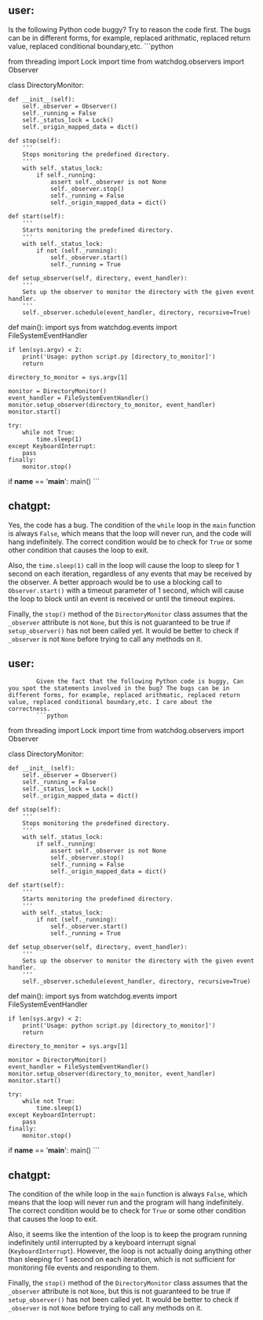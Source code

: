 

## user: 

Is the following Python code buggy? Try to reason the code first. The bugs can be in different forms, for example, replaced arithmatic, replaced return value, replaced conditional boundary,etc.
            ```python
            










from threading import Lock
import time
from watchdog.observers import Observer

class DirectoryMonitor:
    
    def __init__(self):
        self._observer = Observer()
        self._running = False
        self._status_lock = Lock()
        self._origin_mapped_data = dict()
    
    def stop(self):
        '''
        Stops monitoring the predefined directory.
        '''
        with self._status_lock:
            if self._running:
                assert self._observer is not None
                self._observer.stop()
                self._running = False
                self._origin_mapped_data = dict()
    
    def start(self):
        '''
        Starts monitoring the predefined directory.
        '''
        with self._status_lock:
            if not (self._running):
                self._observer.start()
                self._running = True
    
    def setup_observer(self, directory, event_handler):
        '''
        Sets up the observer to monitor the directory with the given event handler.
        '''
        self._observer.schedule(event_handler, directory, recursive=True)

def main():
    import sys
    from watchdog.events import FileSystemEventHandler
    
    if len(sys.argv) < 2:
        print('Usage: python script.py [directory_to_monitor]')
        return
    
    directory_to_monitor = sys.argv[1]
    
    monitor = DirectoryMonitor()
    event_handler = FileSystemEventHandler()
    monitor.setup_observer(directory_to_monitor, event_handler)
    monitor.start()
    
    try:
        while not True:
            time.sleep(1)
    except KeyboardInterrupt:
        pass
    finally:
        monitor.stop()

if __name__ == '__main__':
    main()
            ```
            

## chatgpt: 

Yes, the code has a bug. The condition of the `while` loop in the `main` function is always `False`, which means that the loop will never run, and the code will hang indefinitely. The correct condition would be to check for `True` or some other condition that causes the loop to exit.

Also, the `time.sleep(1)` call in the loop will cause the loop to sleep for 1 second on each iteration, regardless of any events that may be received by the observer. A better approach would be to use a blocking call to `Observer.start()` with a timeout parameter of 1 second, which will cause the loop to block until an event is received or until the timeout expires.

Finally, the `stop()` method of the `DirectoryMonitor` class assumes that the `_observer` attribute is not `None`, but this is not guaranteed to be true if `setup_observer()` has not been called yet. It would be better to check if `_observer` is not `None` before trying to call any methods on it.

## user: 


            Given the fact that the following Python code is buggy, Can you spot the statements involved in the bug? The bugs can be in different forms, for example, replaced arithmatic, replaced return value, replaced conditional boundary,etc. I care about the correctness.
            ```python
            










from threading import Lock
import time
from watchdog.observers import Observer

class DirectoryMonitor:
    
    def __init__(self):
        self._observer = Observer()
        self._running = False
        self._status_lock = Lock()
        self._origin_mapped_data = dict()
    
    def stop(self):
        '''
        Stops monitoring the predefined directory.
        '''
        with self._status_lock:
            if self._running:
                assert self._observer is not None
                self._observer.stop()
                self._running = False
                self._origin_mapped_data = dict()
    
    def start(self):
        '''
        Starts monitoring the predefined directory.
        '''
        with self._status_lock:
            if not (self._running):
                self._observer.start()
                self._running = True
    
    def setup_observer(self, directory, event_handler):
        '''
        Sets up the observer to monitor the directory with the given event handler.
        '''
        self._observer.schedule(event_handler, directory, recursive=True)

def main():
    import sys
    from watchdog.events import FileSystemEventHandler
    
    if len(sys.argv) < 2:
        print('Usage: python script.py [directory_to_monitor]')
        return
    
    directory_to_monitor = sys.argv[1]
    
    monitor = DirectoryMonitor()
    event_handler = FileSystemEventHandler()
    monitor.setup_observer(directory_to_monitor, event_handler)
    monitor.start()
    
    try:
        while not True:
            time.sleep(1)
    except KeyboardInterrupt:
        pass
    finally:
        monitor.stop()

if __name__ == '__main__':
    main()
            ```
            

## chatgpt: 

The condition of the while loop in the `main` function is always `False`, which means that the loop will never run and the program will hang indefinitely. The correct condition would be to check for `True` or some other condition that causes the loop to exit.

Also, it seems like the intention of the loop is to keep the program running indefinitely until interrupted by a keyboard interrupt signal (`KeyboardInterrupt`). However, the loop is not actually doing anything other than sleeping for 1 second on each iteration, which is not sufficient for monitoring file events and responding to them.

Finally, the `stop()` method of the `DirectoryMonitor` class assumes that the `_observer` attribute is not `None`, but this is not guaranteed to be true if `setup_observer()` has not been called yet. It would be better to check if `_observer` is not `None` before trying to call any methods on it.